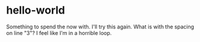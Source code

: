 # hello-world
Something to spend the now with.
I'll try this again.
What is with the spacing on line "3"?
I feel like I'm in a horrible loop.
